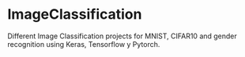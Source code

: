 # ImageClassification
Different Image Classification projects for MNIST, CIFAR10 and gender recognition using Keras, Tensorflow y Pytorch.
